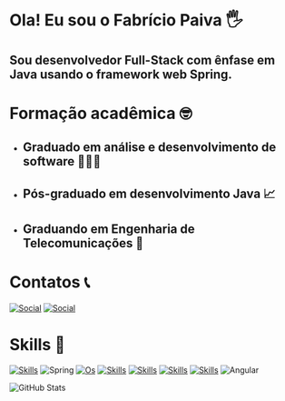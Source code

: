 # Ola! Eu sou o Fabrício Paiva 🖐️ 
## Sou desenvolvedor Full-Stack com ênfase em Java usando o framework web Spring.

# Formação acadêmica 🤓

- ## Graduado em análise e desenvolvimento de software 👨🏻‍💻
- ## Pós-graduado em desenvolvimento Java 📈
- ## Graduando em Engenharia de Telecomunicações 📡

# Contatos 📞

[![Social](https://img.shields.io/badge/LinkedIn-0077B5?style=for-the-badge&logo=linkedin&logoColor=white)](https://www.linkedin.com/in/fabr%C3%ADcio-paiva-28ab52241/) [![Social](https://img.shields.io/badge/Instagram-E4405F?style=for-the-badge&logo=instagram&logoColor=white)](https://www.instagram.com/fabricio_paiva24/)

# Skills 🚀

[![Skills](https://img.shields.io/badge/Java-ED8B00?style=for-the-badge&logo=openjdk&logoColor=white)]() ![Spring](https://img.shields.io/badge/spring-%236DB33F.svg?style=for-the-badge&logo=spring&logoColor=white) [![Os](https://img.shields.io/badge/Linux-FCC624?style=for-the-badge&logo=linux&logoColor=black)]() [![Skills](https://img.shields.io/badge/PostgreSQL-316192?style=for-the-badge&logo=postgresql&logoColor=white)]()  [![Skills](https://img.shields.io/badge/HTML5-E34F26?style=for-the-badge&logo=html5&logoColor=white)]() [![Skills](https://img.shields.io/badge/CSS3-1572B6?style=for-the-badge&logo=css3&logoColor=white)]() [![Skills](https://img.shields.io/badge/JavaScript-F7DF1E?style=for-the-badge&logo=javascript&logoColor=black)]() ![Angular](https://img.shields.io/badge/angular-%23DD0031.svg?style=for-the-badge&logo=angular&logoColor=white)

![GitHub Stats](https://github-readme-stats.vercel.app/api?username=fabriciopaivalima&show_icons=true&theme=radical)





